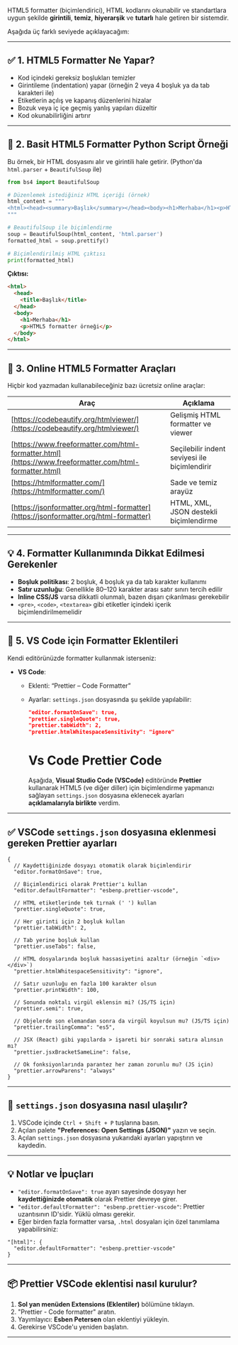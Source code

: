HTML5 formatter (biçimlendirici), HTML kodlarını okunabilir ve standartlara uygun şekilde **girintili**, **temiz**, **hiyerarşik** ve **tutarlı** hale getiren bir sistemdir.

Aşağıda üç farklı seviyede açıklayacağım:

---

## ✅ 1. **HTML5 Formatter Ne Yapar?**

- Kod içindeki gereksiz boşlukları temizler
- Girintileme (indentation) yapar (örneğin 2 veya 4 boşluk ya da tab karakteri ile)
- Etiketlerin açılış ve kapanış düzenlerini hizalar
- Bozuk veya iç içe geçmiş yanlış yapıları düzeltir
- Kod okunabilirliğini artırır

---

## 🧱 2. **Basit HTML5 Formatter Python Script Örneği**

Bu örnek, bir HTML dosyasını alır ve girintili hale getirir. (Python'da `html.parser` + `BeautifulSoup` ile)

```python
from bs4 import BeautifulSoup

# Düzenlemek istediğiniz HTML içeriği (örnek)
html_content = """
<html><head><summary>Başlık</summary></head><body><h1>Merhaba</h1><p>HTML5 formatter örneği</p></body></html>
"""

# BeautifulSoup ile biçimlendirme
soup = BeautifulSoup(html_content, 'html.parser')
formatted_html = soup.prettify()

# Biçimlendirilmiş HTML çıktısı
print(formatted_html)
```

**Çıktısı:**

```html
<html>
  <head>
    <title>Başlık</title>
  </head>
  <body>
    <h1>Merhaba</h1>
    <p>HTML5 formatter örneği</p>
  </body>
</html>
```

---

## 🔧 3. **Online HTML5 Formatter Araçları**

Hiçbir kod yazmadan kullanabileceğiniz bazı ücretsiz online araçlar:

| Araç                                                                                                   | Açıklama                                      |
| ------------------------------------------------------------------------------------------------------ | --------------------------------------------- |
| [https://codebeautify.org/htmlviewer/](https://codebeautify.org/htmlviewer/)                           | Gelişmiş HTML formatter ve viewer             |
| [https://www.freeformatter.com/html-formatter.html](https://www.freeformatter.com/html-formatter.html) | Seçilebilir indent seviyesi ile biçimlendirir |
| [https://htmlformatter.com/](https://htmlformatter.com/)                                               | Sade ve temiz arayüz                          |
| [https://jsonformatter.org/html-formatter](https://jsonformatter.org/html-formatter)                   | HTML, XML, JSON destekli biçimlendirme        |

---

## 💡 4. **Formatter Kullanımında Dikkat Edilmesi Gerekenler**

- **Boşluk politikası**: 2 boşluk, 4 boşluk ya da tab karakter kullanımı
- **Satır uzunluğu**: Genellikle 80–120 karakter arası satır sınırı tercih edilir
- **Inline CSS/JS** varsa dikkatli olunmalı, bazen dışarı çıkarılması gerekebilir
- `<pre>`, `<code>`, `<textarea>` gibi etiketler içindeki içerik biçimlendirilmemelidir

---

## 📁 5. **VS Code için Formatter Eklentileri**

Kendi editörünüzde formatter kullanmak isterseniz:

- **VS Code**:

  - Eklenti: “Prettier – Code Formatter”
  - Ayarlar: `settings.json` dosyasında şu şekilde yapılabilir:

    ```json
    "editor.formatOnSave": true,
    "prettier.singleQuote": true,
    "prettier.tabWidth": 2,
    "prettier.htmlWhitespaceSensitivity": "ignore"
    ```

    # Vs Code Prettier Code

    Aşağıda, **Visual Studio Code (VSCode)** editöründe **Prettier** kullanarak HTML5 (ve diğer diller) için biçimlendirme yapmanızı sağlayan `settings.json` dosyasına eklenecek ayarları **açıklamalarıyla birlikte** verdim.

---

## ✅ VSCode `settings.json` dosyasına eklenmesi gereken Prettier ayarları

```jsonc
{
  // Kaydettiğinizde dosyayı otomatik olarak biçimlendirir
  "editor.formatOnSave": true,

  // Biçimlendirici olarak Prettier'ı kullan
  "editor.defaultFormatter": "esbenp.prettier-vscode",

  // HTML etiketlerinde tek tırnak (' ') kullan
  "prettier.singleQuote": true,

  // Her girinti için 2 boşluk kullan
  "prettier.tabWidth": 2,

  // Tab yerine boşluk kullan
  "prettier.useTabs": false,

  // HTML dosyalarında boşluk hassasiyetini azaltır (örneğin `<div>  </div>`)
  "prettier.htmlWhitespaceSensitivity": "ignore",

  // Satır uzunluğu en fazla 100 karakter olsun
  "prettier.printWidth": 100,

  // Sonunda noktalı virgül eklensin mi? (JS/TS için)
  "prettier.semi": true,

  // Objelerde son elemandan sonra da virgül koyulsun mu? (JS/TS için)
  "prettier.trailingComma": "es5",

  // JSX (React) gibi yapılarda > işareti bir sonraki satıra alınsın mı?
  "prettier.jsxBracketSameLine": false,

  // Ok fonksiyonlarında parantez her zaman zorunlu mu? (JS için)
  "prettier.arrowParens": "always"
}
```

---

## 📂 `settings.json` dosyasına nasıl ulaşılır?

1. VSCode içinde `Ctrl + Shift + P` tuşlarına basın.
2. Açılan palete **"Preferences: Open Settings (JSON)"** yazın ve seçin.
3. Açılan `settings.json` dosyasına yukarıdaki ayarları yapıştırın ve kaydedin.

---

## 💡 Notlar ve İpuçları

- `"editor.formatOnSave": true` ayarı sayesinde dosyayı her **kaydettiğinizde otomatik** olarak Prettier devreye girer.
- `"editor.defaultFormatter": "esbenp.prettier-vscode"`: Prettier uzantısının ID'sidir. Yüklü olması gerekir.
- Eğer birden fazla formatter varsa, `.html` dosyaları için özel tanımlama yapabilirsiniz:

```jsonc
"[html]": {
  "editor.defaultFormatter": "esbenp.prettier-vscode"
}
```

---

## 📦 Prettier VSCode eklentisi nasıl kurulur?

1. **Sol yan menüden Extensions (Eklentiler)** bölümüne tıklayın.
2. "Prettier - Code formatter" aratın.
3. Yayımlayıcı: **Esben Petersen** olan eklentiyi yükleyin.
4. Gerekirse VSCode'u yeniden başlatın.

---
